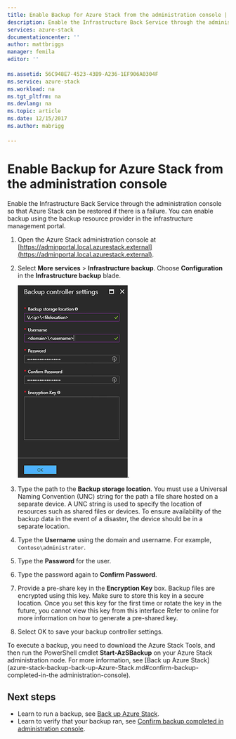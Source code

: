 ```yaml
---
title: Enable Backup for Azure Stack from the administration console | Microsoft Docs
description: Enable the Infrastructure Back Service through the administration console so that Azure Stack can be restored if there is a failure.
services: azure-stack
documentationcenter: ''
author: mattbriggs
manager: femila
editor: ''

ms.assetid: 56C948E7-4523-43B9-A236-1EF906A0304F
ms.service: azure-stack
ms.workload: na
ms.tgt_pltfrm: na
ms.devlang: na
ms.topic: article
ms.date: 12/15/2017
ms.author: mabrigg

---
```

# Enable Backup for Azure Stack from the administration console

Enable the Infrastructure Back Service through the administration console so that Azure Stack can be restored if there is a failure. You can enable backup using the backup resource provider in the infrastructure management portal.

1. Open the Azure Stack administration console at [https://adminportal.local.azurestack.external](https://adminportal.local.azurestack.external).
2. Select **More services** > **Infrastructure backup**. Choose **Configuration** in the **Infrastructure backup** blade.

    ![Azure Stack - Backup controller settings](media\azure-stack-backup\azure-stack-backup-settings.png).

3. Type the path to the **Backup storage location**. You must use a Universal Naming Convention (UNC) string for the path a file share hosted on a separate device. A UNC string is used to specify the location of resources such as shared files or devices. To ensure availability of the backup data in the event of a disaster, the  device should be in a separate location.
3. Type the **Username** using the domain and username. For example, `Contoso\administrator`.
4. Type the **Password** for the user.
5. Type the password again to **Confirm Password**.
6. Provide a pre-share key in the **Encryption Key** box. Backup files are encrypted using this key. Make sure to store this key in a secure location. Once you set this key for the first time or rotate the key in the future, you cannot view this key from this interface Refer to online for more information on how to generate a pre-shared key. 
7. Select OK to save your backup controller settings.

To execute a backup, you need to download the Azure Stack Tools, and then run the PowerShell cmdlet **Start-AzSBackup** on your Azure Stack administration node. For more information, see [Back up Azure Stack](azure-stack-backup-back-up-Azure-Stack.md#confirm-backup-completed-in-the administration-console).

## Next steps

 - Learn to run a backup, see [Back up Azure Stack](azure-stack-backup-back-up-Azure-Stack.md).
- Learn to verify that your backup ran, see [Confirm backup completed in administration console](azure-stack-backup-back-up-Azure-Stack.md).